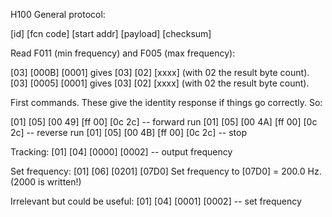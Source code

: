 H100 General protocol:

[id] [fcn code] [start addr] [payload] [checksum]

Read F011 (min frequency) and F005 (max frequency):

[03] [000B] [0001] gives [03] [02] [xxxx] (with 02 the result byte count).
[03] [0005] [0001] gives [03] [02] [xxxx] (with 02 the result byte count).

First commands. These give the identity response if things go correctly. So:

[01] [05] [00 49] [ff 00] [0c 2c] -- forward run
[01] [05] [00 4A] [ff 00] [0c 2c] -- reverse run
[01] [05] [00 4B] [ff 00] [0c 2c] -- stop

Tracking:
[01] [04] [0000] [0002] -- output frequency

Set frequency:
[01] [06] [0201] [07D0] Set frequency to [07D0] = 200.0 Hz. (2000 is written!)

Irrelevant but could be useful:
[01] [04] [0001] [0002] -- set frequency
